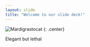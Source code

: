 ```yaml
---
layout: slide
title: "Welcome to our slide deck!"
---
```


![Mardigrastocat](https://octodex.github.com/images/kimonotocat.png)
{: .center}


Elegant but lethal
